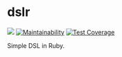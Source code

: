 # dslr

[![](https://api.travis-ci.org/crispgm/dslr.svg)](https://travis-ci.org/crispgm/dslr)
[![Maintainability](https://api.codeclimate.com/v1/badges/3d0007620855bd6ffea0/maintainability)](https://codeclimate.com/github/crispgm/caravan/maintainability)
[![Test Coverage](https://api.codeclimate.com/v1/badges/3d0007620855bd6ffea0/test_coverage)](https://codeclimate.com/github/crispgm/caravan/test_coverage)

Simple DSL in Ruby.
